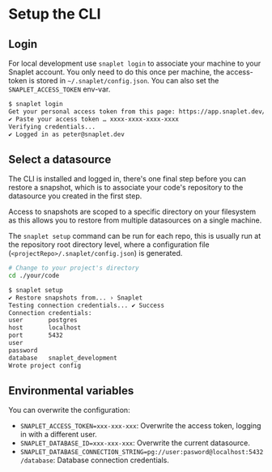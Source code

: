# Setup the CLI

## Login

For local development use `snaplet login` to associate your machine to your Snaplet account. You only need to do this once per machine, the access-token is stored in `~/.snaplet/config.json`. You can also set the `SNAPLET_ACCESS_TOKEN` env-var.

```bash
$ snaplet login
Get your personal access token from this page: https://app.snaplet.dev/access-token/cli
✔ Paste your access token … xxxx-xxxx-xxxx-xxxx
Verifying credentials...
✔ Logged in as peter@snaplet.dev
```

## Select a datasource

The CLI is installed and logged in, there's one final step before you can restore a snapshot, which is to associate your code's repository to the datasource you created in the first step.

Access to snapshots are scoped to a specific directory on your filesystem as this allows you to restore from multiple datasources on a single machine. 

The `snaplet setup` command can be run for each repo, this is usually run at the repository root directory level, where a configuration file (`<projectRepo>/.snaplet/config.json`) is generated.

```bash
# Change to your project's directory
cd ./your/code

$ snaplet setup
✔ Restore snapshots from... › Snaplet
Testing connection credentials... ✔ Success
Connection credentials:
user       postgres
host       localhost
port       5432
user
password   
database   snaplet_development
Wrote project config
```

## Environmental variables

You can overwrite the configuration:

- `SNAPLET_ACCESS_TOKEN=xxx-xxx-xxx`: Overwrite the access token, logging in with a different user.
- `SNAPLET_DATABASE_ID=xxx-xxx-xxx`: Overwrite the current datasource.
- `SNAPLET_DATABASE_CONNECTION_STRING=pg://user:pasword@localhost:5432/database`: Database connection credentials.